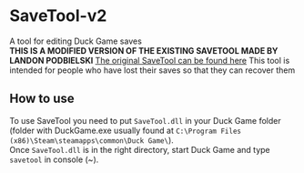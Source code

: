 # SaveTool-v2
A tool for editing Duck Game saves  
**THIS IS A MODIFIED VERSION OF THE EXISTING SAVETOOL MADE BY LANDON PODBIELSKI** [The original SaveTool can be found here](SaveTool-Original/SaveTool.dll)
This tool is intended for people who have lost their saves so that they can recover them
## How to use
To use SaveTool you need to put `SaveTool.dll` in your Duck Game folder (folder with DuckGame.exe usually found at `C:\Program Files (x86)\Steam\steamapps\common\Duck Game\`).  
Once `SaveTool.dll` is in the right directory, start Duck Game and type `savetool` in console (~).
